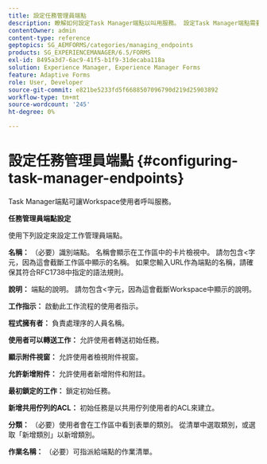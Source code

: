 ```yaml
---
title: 設定任務管理員端點
description: 瞭解如何設定Task Manager端點以叫用服務。 設定Task Manager端點需要不同的設定。
contentOwner: admin
content-type: reference
geptopics: SG_AEMFORMS/categories/managing_endpoints
products: SG_EXPERIENCEMANAGER/6.5/FORMS
exl-id: 8495a3d7-6ac9-41f5-b1f9-31decaba118a
solution: Experience Manager, Experience Manager Forms
feature: Adaptive Forms
role: User, Developer
source-git-commit: e821be5233fd5f6688507096790d219d25903892
workflow-type: tm+mt
source-wordcount: '245'
ht-degree: 0%

---
```


# 設定任務管理員端點 {#configuring-task-manager-endpoints}

Task Manager端點可讓Workspace使用者呼叫服務。

**任務管理員端點設定**

使用下列設定來設定工作管理員端點。

**名稱：** （必要）識別端點。 名稱會顯示在工作區中的卡片檢視中。 請勿包含&lt;字元，因為這會截斷工作區中顯示的名稱。 如果您輸入URL作為端點的名稱，請確保其符合RFC1738中指定的語法規則。

**說明：** 端點的說明。 請勿包含&lt;字元，因為這會截斷Workspace中顯示的說明。

**工作指示：** 啟動此工作流程的使用者指示。

**程式擁有者：** 負責處理序的人員名稱。

**使用者可以轉送工作：** 允許使用者轉送初始任務。

**顯示附件視窗：** 允許使用者檢視附件視窗。

**允許新增附件：** 允許使用者新增附件和附註。

**最初鎖定的工作：** 鎖定初始任務。

**新增共用佇列的ACL：** 初始任務是以共用佇列使用者的ACL來建立。

**分類：** （必要）使用者會在工作區中看到表單的類別。 從清單中選取類別，或選取「新增類別」以新增類別。

**作業名稱：** （必要）可指派給端點的作業清單。
